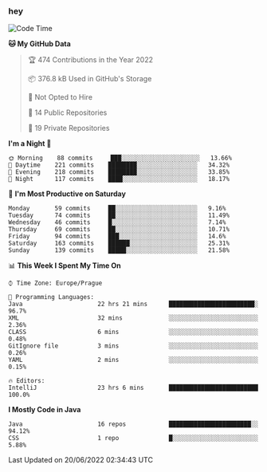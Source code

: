 ### hey

<!--START_SECTION:waka-->
![Code Time](http://img.shields.io/badge/Code%20Time-0%20secs-blue)

**🐱 My GitHub Data** 

> 🏆 474 Contributions in the Year 2022
 > 
> 📦 376.8 kB Used in GitHub's Storage 
 > 
> 🚫 Not Opted to Hire
 > 
> 📜 14 Public Repositories 
 > 
> 🔑 19 Private Repositories  
 > 
**I'm a Night 🦉** 

```text
🌞 Morning    88 commits     ███░░░░░░░░░░░░░░░░░░░░░░   13.66% 
🌆 Daytime    221 commits    ████████░░░░░░░░░░░░░░░░░   34.32% 
🌃 Evening    218 commits    ████████░░░░░░░░░░░░░░░░░   33.85% 
🌙 Night      117 commits    ████░░░░░░░░░░░░░░░░░░░░░   18.17%

```
📅 **I'm Most Productive on Saturday** 

```text
Monday       59 commits     ██░░░░░░░░░░░░░░░░░░░░░░░   9.16% 
Tuesday      74 commits     ██░░░░░░░░░░░░░░░░░░░░░░░   11.49% 
Wednesday    46 commits     █░░░░░░░░░░░░░░░░░░░░░░░░   7.14% 
Thursday     69 commits     ██░░░░░░░░░░░░░░░░░░░░░░░   10.71% 
Friday       94 commits     ███░░░░░░░░░░░░░░░░░░░░░░   14.6% 
Saturday     163 commits    ██████░░░░░░░░░░░░░░░░░░░   25.31% 
Sunday       139 commits    █████░░░░░░░░░░░░░░░░░░░░   21.58%

```


📊 **This Week I Spent My Time On** 

```text
⌚︎ Time Zone: Europe/Prague

💬 Programming Languages: 
Java                     22 hrs 21 mins      ████████████████████████░   96.7% 
XML                      32 mins             ░░░░░░░░░░░░░░░░░░░░░░░░░   2.36% 
CLASS                    6 mins              ░░░░░░░░░░░░░░░░░░░░░░░░░   0.48% 
GitIgnore file           3 mins              ░░░░░░░░░░░░░░░░░░░░░░░░░   0.26% 
YAML                     2 mins              ░░░░░░░░░░░░░░░░░░░░░░░░░   0.15%

🔥 Editors: 
IntelliJ                 23 hrs 6 mins       █████████████████████████   100.0%

```

**I Mostly Code in Java** 

```text
Java                     16 repos            ███████████████████████░░   94.12% 
CSS                      1 repo              █░░░░░░░░░░░░░░░░░░░░░░░░   5.88%

```



 Last Updated on 20/06/2022 02:34:43 UTC
<!--END_SECTION:waka-->
